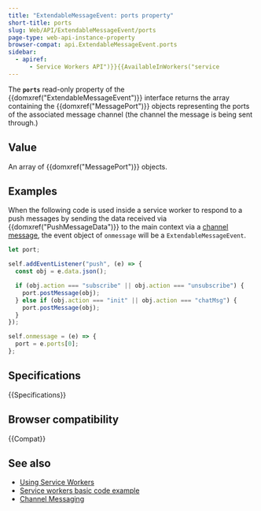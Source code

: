 ```yaml
---
title: "ExtendableMessageEvent: ports property"
short-title: ports
slug: Web/API/ExtendableMessageEvent/ports
page-type: web-api-instance-property
browser-compat: api.ExtendableMessageEvent.ports
sidebar:
  - apiref:
      - Service Workers API")}}{{AvailableInWorkers("service
---
```


The **`ports`** read-only property of the
{{domxref("ExtendableMessageEvent")}} interface returns the array containing the
{{domxref("MessagePort")}} objects representing the ports of the associated message
channel (the channel the message is being sent through.)

## Value

An array of {{domxref("MessagePort")}} objects.

## Examples

When the following code is used inside a service worker to respond to a push messages
by sending the data received via {{domxref("PushMessageData")}} to the main context via
a [channel message](/en-US/docs/Web/API/Channel_Messaging_API), the event
object of `onmessage` will be a `ExtendableMessageEvent`.

```js
let port;

self.addEventListener("push", (e) => {
  const obj = e.data.json();

  if (obj.action === "subscribe" || obj.action === "unsubscribe") {
    port.postMessage(obj);
  } else if (obj.action === "init" || obj.action === "chatMsg") {
    port.postMessage(obj);
  }
});

self.onmessage = (e) => {
  port = e.ports[0];
};
```

## Specifications

{{Specifications}}

## Browser compatibility

{{Compat}}

## See also

- [Using Service Workers](/en-US/docs/Web/API/Service_Worker_API/Using_Service_Workers)
- [Service workers basic code example](https://github.com/mdn/dom-examples/tree/main/service-worker/simple-service-worker)
- [Channel Messaging](/en-US/docs/Web/API/Channel_Messaging_API)
